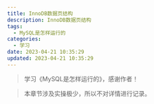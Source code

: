 ```yaml
---
title: InnoDB数据页结构
description: InnoDB数据页结构
tags:
  - MySQL是怎样运行的
categories:
  - 学习
date: 2023-04-21 10:35:29
updated: 2023-04-21 10:35:29
---
```


> 学习《MySQL是怎样运行的》，感谢作者！

> 本章节涉及实操极少，所以不对详情进行记录。



